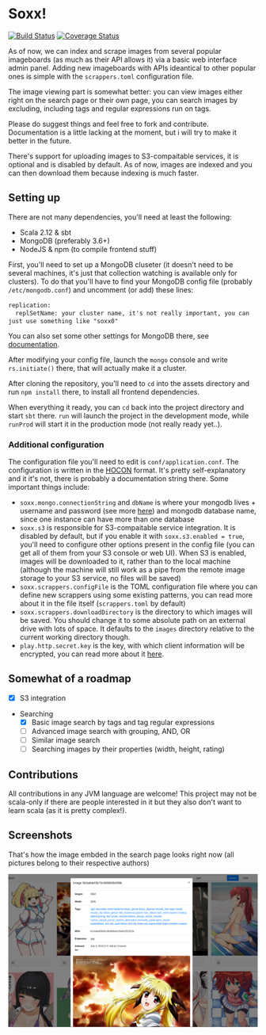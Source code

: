 # Soxx!

[![Build Status](https://travis-ci.org/vaartis/soxx.svg?branch=master)](https://travis-ci.org/vaartis/soxx)
[![Coverage Status](https://coveralls.io/repos/github/vaartis/soxx/badge.svg)](https://coveralls.io/github/vaartis/soxx)

As of now, we can index and scrape images from several popular imageboards
(as much as their API allows it) via a basic web interface admin panel. Adding
new imageboards with APIs ideantical to other popular ones is simple with the `scrappers.toml`
configuration file.

The image viewing part is somewhat better: you can view images either
right on the search page or their own page, you can search images by
excluding, including tags and regular expressions run on tags.

Please do suggest things and feel free to fork and contribute. Documentation
is a little lacking at the moment, but i will try to make it better in the future.

There's support for uploading images to S3-compaitable services, it is optional and is disabled by default.
As of now, images are indexed and you can then download them because indexing is much faster.

## Setting up

There are not many dependencies, you'll need at least the following:
* Scala 2.12 & sbt
* MongoDB (preferably 3.6+)
* NodeJS & npm (to compile frontend stuff)

First, you'll need to set up a MongoDB cluseter (it doesn't need to be
several machines, it's just that collection watching is available only for
clusters). To do that you'll have to find your MongoDB config file (probably `/etc/mongodb.conf`) and
uncomment (or add) these lines:
```
replication:
  replSetName: your cluster name, it's not really important, you can just use something like "soxx0"
```
You can also set some other settings for MongoDB there, see [documentation](https://docs.mongodb.com/manual/reference/configuration-options/).

After modifying your config file, launch the `mongo` console and write `rs.initiate()` there, that will actually make it a cluster.

After cloning the repository, you'll need to `cd` into the assets directory and
run `npm install` there, to install all frontend dependencies.

When everything it ready, you can `cd` back into the project directory and start `sbt` there. `run` will
launch the project in the development mode, while `runProd` will start it in the production mode (not really ready
yet..).

### Additional configuration

The configuration file you'll need to edit is `conf/application.conf`.
The configuration is written in the [HOCON](https://github.com/lightbend/config) format.
It's pretty self-explanatory and it it's not, there is probably a documentation string there.
Some important things include:
* `soxx.mongo.connectionString` and `dbName` is  where your mongodb lives + username and password
  (see more [here](https://docs.mongodb.com/manual/reference/connection-string/))
  and mongodb database name, since one instance can have more than one database
* `soxx.s3` is responsible for S3-compaitable service integration. It is disabled by default,
  but if you enable it with `soxx.s3.enabled = true`, you'll need to configure other options
  present in the config file (you can get all of them from your S3 console or web UI). When S3 is enabled,
  images will be downloaded to it, rather than to the local machine (although the machine will still
  work as a pipe from the remote image storage to your S3 service, no files will be saved)
* `soxx.scrappers.configFile` is the TOML configuration file where you can define new scrappers using
  some existing patterns, you can read more about it in the file itself (`scrappers.toml` by default)
* `soxx.scrappers.downloadDirectory` is the directory to which images will be saved. You should change
  it to some absolute path on an external drive with lots of space. It defaults to the `images` directory
  relative to the current working directory though.
* `play.http.secret.key` is the key, with which client information will be encrypted, you can read more
  about it [here](https://www.playframework.com/documentation/latest/ProductionConfiguration).

## Somewhat of a roadmap

- [x] S3 integration
- Searching
  - [x] Basic image search by tags and tag regular expressions
  - [ ] Advanced image search with grouping, AND, OR
  - [ ] Similar image search
  - [ ] Searching images by their properties (width, height, rating)

## Contributions

All contributions in any JVM language are welcome! This project may
not be scala-only if there are people interested in it but they also
don't want to learn scala (as it is pretty complex!).

## Screenshots

That's how the image embded in the search page looks right now (all pictures
belong to their respective authors)

![Embedded image](screenshots/embedded.png)
